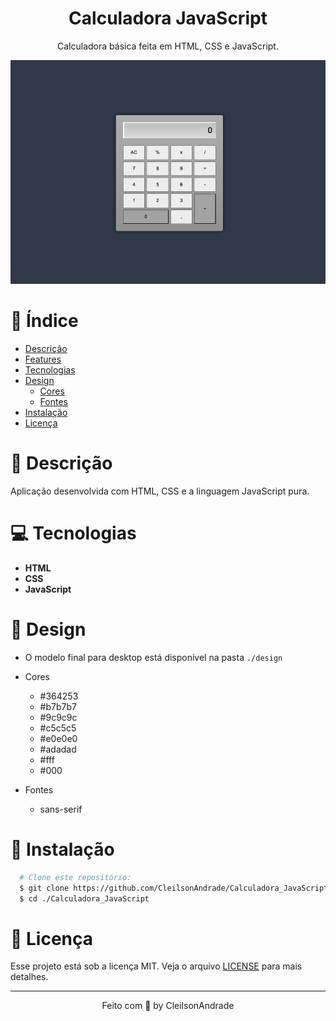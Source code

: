 <div align="center">
  <h1>Calculadora JavaScript</h1>
  <p>Calculadora básica feita em HTML, CSS e JavaScript.</p>
  <img src="./design/desktop.png" alt="Logo" width="800">
</div>

# 📒 Índice

* [Descrição](#descrição)
* [Features](#features) 
* [Tecnologias](#tecnologias)
* [Design](#design)
  * [Cores](#cores)
  * [Fontes](#fontes)
* [Instalação](#instalação)
* [Licença](#licença)

# 📃 <span id="descrição">Descrição</span>
Aplicação desenvolvida com HTML, CSS e a linguagem JavaScript pura.

# 💻 <span id="tecnologias">Tecnologias</span>
- **HTML**
- **CSS**
- **JavaScript**

# 🎨 <span id="design">Design</span>
- O modelo final para desktop está disponível na pasta `./design`

- <span id="cores">Cores<br></span>
  * #364253<br>
  * #b7b7b7<br>
  * #9c9c9c<br>
  * #c5c5c5<br>
  * #e0e0e0<br>
  * #adadad<br>
  * #fff<br>
  * #000<br>

- <span id="fontes">Fontes<br></span>
  * sans-serif

# 🚀 <span id="instalação">Instalação</span>
```bash
  # Clone este repositório:
  $ git clone https://github.com/CleilsonAndrade/Calculadora_JavaScript
  $ cd ./Calculadora_JavaScript
```
# 📝 <span id="licença">Licença</span>

Esse projeto está sob a licença MIT. Veja o arquivo [LICENSE](LICENSE) para mais detalhes.

---

<p align="center">
  Feito com 💜 by CleilsonAndrade
</p>